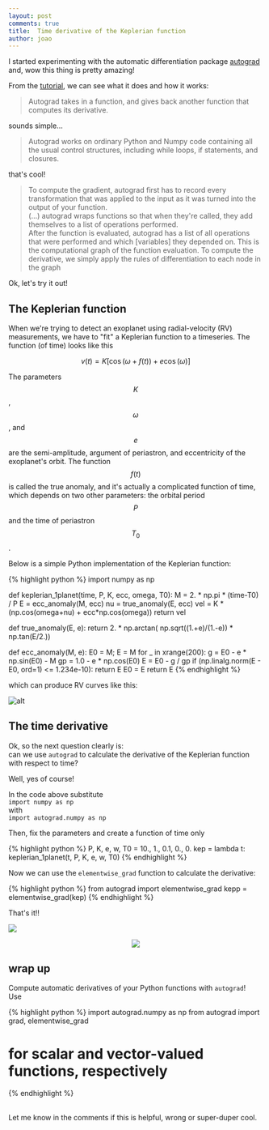 ```yaml
---
layout: post
comments: true
title:  Time derivative of the Keplerian function
author: joao
---
```


I started experimenting with the automatic differentiation package
[autograd](https://github.com/HIPS/autograd)
and, wow this thing is pretty amazing!

From the [tutorial](https://github.com/HIPS/autograd/blob/master/docs/tutorial.md), 
we can see what it does and how it works:

> Autograd takes in a function, 
> and gives back another function that computes its derivative. 

sounds simple...

> Autograd works on ordinary Python and Numpy code 
> containing all the usual control structures, 
> including while loops, if statements, and closures.

that's cool!

> To compute the gradient, 
> autograd first has to record every transformation 
> that was applied to the input as it was turned into the output of your function.  
> (...) autograd wraps functions so that when they're called, 
> they add themselves to a list of operations performed.  
> After the function is evaluated, 
> autograd has a list of all operations that were performed 
> and which [variables] they depended on. 
> This is the computational graph of the function evaluation. 
> To compute the derivative, we simply apply the rules 
> of differentiation to each node in the graph


Ok, let's try it out!


## The Keplerian function

When we're trying to detect an exoplanet using radial-velocity (RV) measurements,
we have to "fit" a Keplerian function to a timeseries.
The function (of time) looks like this

$$
v(t) = K \left[ \cos \left( \omega + f(t) \right) + e \cos(\omega) \right]
$$

The parameters $$K$$, $$\omega$$, and $$e$$ are
the semi-amplitude, argument of periastron,
and eccentricity of the exoplanet's orbit.
The function $$f(t)$$ is called the true anomaly,
and it's actually a complicated function of time,
which depends on two other parameters:
the orbital period $$P$$ and the time of periastron $$T_0$$.

Below is a simple Python implementation of the Keplerian function:


{% highlight python %}
import numpy as np

def keplerian_1planet(time, P, K, ecc, omega, T0):
    M = 2. * np.pi * (time-T0) / P
    E = ecc_anomaly(M, ecc)
    nu = true_anomaly(E, ecc)
    vel = K * (np.cos(omega+nu) + ecc*np.cos(omega))
    return vel

def true_anomaly(E, e):
    return 2. * np.arctan( np.sqrt((1.+e)/(1.-e)) * np.tan(E/2.))

def ecc_anomaly(M, e):
    E0 = M; E = M
    for _ in xrange(200):
        g = E0 - e * np.sin(E0) - M
        gp = 1.0 - e * np.cos(E0)
        E = E0 - g / gp
        if (np.linalg.norm(E - E0, ord=1) <= 1.234e-10): 
            return E
        E0 = E
    return E
{% endhighlight %}


which can produce RV curves like this:


![alt]({{site.baseurl}}/assets/keplerian-functions.png)


## The time derivative 

Ok, so the next question clearly is:  
can we use `autograd` to calculate the derivative 
of the Keplerian function with respect to time?

Well, yes of course!

In the code above substitute  
  `import numpy as np`  
with  
  `import autograd.numpy as np`


Then, fix the parameters and create a function of time only

{% highlight python %}
P, K, e, w, T0 = 10., 1., 0.1, 0., 0.
kep = lambda t: keplerian_1planet(t, P, K, e, w, T0)
{% endhighlight %}


Now we can use the `elementwise_grad` function
to calculate the derivative:

{% highlight python %}
from autograd import elementwise_grad
kepp = elementwise_grad(kep)
{% endhighlight %}


That's it!! 


![]({{site.baseurl}}/assets/keplerian-function-derivative.png)

<center>
    <img src="http://media.giphy.com/media/EldfH1VJdbrwY/giphy.gif">
</center>

## wrap up


Compute automatic derivatives of your Python functions with `autograd`!  
Use 

{% highlight python %}
import autograd.numpy as np
from autograd import grad, elementwise_grad
# for scalar and vector-valued functions, respectively
{% endhighlight %}


<br>
Let me know in the comments if this is helpful, wrong or super-duper cool.





